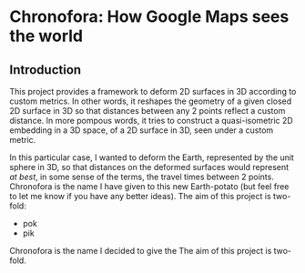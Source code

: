 # Chronofora: How Google Maps sees the world

## Introduction

This project provides a framework to deform 2D surfaces in 3D according to custom metrics. In other words, it reshapes the geometry of a given closed 2D surface in 3D so that distances between any 2 points reflect a custom distance. In more pompous words, it tries to construct a quasi-isometric 2D embedding in a 3D space, of a 2D surface in 3D, seen under a custom metric.

In this particular case, I wanted to deform the Earth, represented by the unit sphere in 3D, so that distances on the deformed surfaces would represent _at best_, in some sense of the terms, the travel times between 2 points. Chronofora is the name I have given to this new Earth-potato (but feel free to let me know if you have any better ideas).
The aim of this project is two-fold: 
- pok
- pik

Chronofora is the name I decided to give the
The aim of this project is two-fold. 
